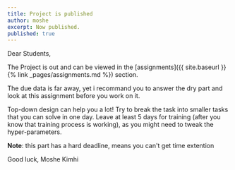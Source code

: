 ```yaml
---
title: Project is published
author: moshe
excerpt: Now published.
published: true
---
```


Dear Students,

The Project is out and can be viewed in the [assignments]({{
site.baseurl }}{% link _pages/assignments.md %}) section.

The due data is far away, yet i recommand you to answer the dry part and look at this assignment before you work on it.

Top-down design can help you a lot! Try to break the task into smaller tasks that you can solve in one day.
Leave at least 5 days for training (after you know that training process is working), as you might need to tweak the hyper-parameters.

**Note**: this part has a hard deadline, means you can't get time extention
 
 Good luck,
 Moshe Kimhi
